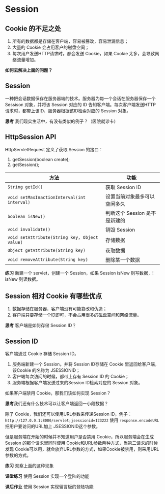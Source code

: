 # Session
## Cookie 的不足之处
1. 所有的数据都是存储在客户端，容易被篡改，容易泄漏信息；
2. 大量的 Cookie 会占用客户的磁盘空间；
3. 每次用户发送HTTP请求时，都会发送 Cookie，如果 Cookie 太多，会导致网络流量增加。

**如何去解决上面的问题？**

## Session 
一种把会话数据保存在服务器端的技术。服务器为每一个会话在服务器保存一个 Sessison 对象，并将该 Session 对应的 ID 告知客户端。每次客户端发送HTTP请求时，都带上该ID，服务器根据该ID检索对应的 Session 对象。

**思考** 我们现实生活中，有没有类似的例子？（医院就诊卡）

## HttpSession API
HttpServletRequest 定义了获取 Session 的接口：
1. getSession(boolean create);
2. getSession();

方法|功能
---|---
`String getId()`|获取 Session ID
`void setMaxInactionInterval(int interval)`|设置当前对象最多可以空闲多久
`boolean isNew()`|判断这个 Session 是不是新建的
`void invalidate()`|销毁 Session
`void setAttribute(String key, Object value)`|存储数据
`Object getAttribute(String key)`|获取数据
`void removeAttribute(String key)`|删除某一个数据

**练习**
新建一个 servlet，创建一个 Session，如果 Session isNew 则写数据，! isNew 则读数据。

## Session 相对 Cookie 有哪些优点
1. 数据存储在服务器，客户端没有可能篡改和伪造；
2. 客户端只要存储一个ID即可，不会占用很多的磁盘空间和网络流量。

**思考** 客户端是如何存储 Session ID？

## Session ID
客户端通过 Cookie 存储 Session ID。
1. 服务端新建一个 Session，并将 Session ID存储在 Cookie 里返回给客户端，该Cookie 的名称为 JSESSIONID；
2. 客户端每次访问的时候，都带上存有 Session ID 的 Cookie；
3. 服务端根据客户端发送过来的Session ID检索对应的 Session 对象。

如果客户端禁用 Cookie，那我们该如何实现 Session？

**思考**我们还有什么技术可以让客户端返回一小段数据？

除了 Cookie，我们还可以使用URL参数来传递Session ID。例子： `http://127.0.0.1:8080/servlet;jsessionid=123222`
使用 `response.encodeURL` 把用户要访问的URL加上 JSESSIONID这个参数。

但是服务端在开始的时候并不知道用户是否禁用 Cookie，所以服务端会在生成 Session 的那个请求里同时使用 Cookie和URL参数两种方式，当第二请求的时候发现 Cookie可以用，就会放弃URL参数的方式，如果Cookie被禁用，则采用URL参数的方式。

**练习** 观察上面的这种现象

**课堂练习** 使用 Session 实现一个登陆的功能

**课后作业** 使用 Session 实现留言板的登陆功能
<!--stackedit_data:
eyJoaXN0b3J5IjpbLTE0OTUyOTExNzYsMzU5MTI5OTg2XX0=
-->
